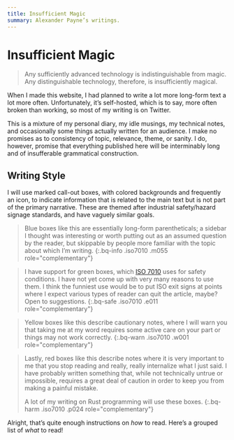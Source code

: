 ```yaml
---
title: Insufficient Magic
summary: Alexander Payne’s writings.
---
```


# Insufficient Magic

> Any sufficiently advanced technology is indistinguishable from magic. Any
> distinguishable technology, therefore, is insufficiently magical.

When I made this website, I had planned to write a lot more long-form text a lot
more often. Unfortunately, it’s self-hosted, which is to say, more often broken
than working, so most of my writing is on Twitter.

This is a mixture of my personal diary, my idle musings, my technical notes, and
occasionally some things actually written for an audience. I make no promises as
to consistency of topic, relevance, theme, or sanity. I do, however, promise
that everything published here will be interminably long and of insufferable
grammatical construction.

## Writing Style

I will use marked call-out boxes, with colored backgrounds and frequently an
icon, to indicate information that is related to the main text but is not part
of the primary narrative. These are themed after industrial safety/hazard
signage standards, and have vaguely similar goals.

> Blue boxes like this are essentially long-form parentheticals; a sidebar I
> thought was interesting or worth putting out as an assumed question by the
> reader, but skippable by people more familiar with the topic about which I’m
> writing.
{:.bq-info .iso7010 .m055 role="complementary"}

<!-- -->

> I have support for green boxes, which [ISO 7010] uses for safety conditions.
> I have not yet come up with very many reasons to use them. I think the
> funniest use would be to put ISO exit signs at points where I expect various
> types of reader can quit the article, maybe? Open to suggestions.
{:.bq-safe .iso7010 .e011 role="complementary"}

<!-- -->

> Yellow boxes like this describe cautionary notes, where I will warn you that
> taking me at my word requires some active care on your part or things may not
> work correctly.
{:.bq-warn .iso7010 .w001 role="complementary"}

<!-- -->

> Lastly, red boxes like this describe notes where it is very important to me
> that you stop reading and really, really internalize what I just said. I have
> probably written something that, while not technically untrue or impossible,
> requires a great deal of caution in order to keep you from making a painful
> mistake.
>
> A lot of my writing on Rust programming will use these boxes.
{:.bq-harm .iso7010 .p024 role="complementary"}

Alright, that’s quite enough instructions on *how* to read. Here’s a grouped
list of *what* to read!

[ISO 7010]: https://en.wikipedia.org/wiki/ISO_7010
